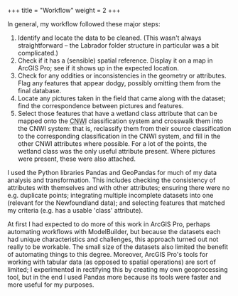 +++
title = "Workflow"
weight = 2
+++

In general, my workflow followed these major steps:

1. Identify and locate the data to be cleaned. (This wasn't
   always straightforward &ndash; the Labrador folder structure
   in particular was a bit complicated.)
2. Check if it has a (sensible) spatial reference. Display it on
   a map in ArcGIS Pro; see if it shows up in the expected
   location.
3. Check for any oddities or inconsistencies in the geometry or
   attributes. Flag any features that appear dodgy, possibly
   omitting them from the final database.
4. Locate any pictures taken in the field that came along with the dataset; find
   the correspondence between pictures and features.
5. Select those features that have a wetland class attribute
   that can be mapped onto the
   <abbr title="Canadian National Wetlands Inventory">CNWI</abbr>
   classification system and crosswalk them into the CNWI
   system: that is, reclassify them from their source
   classification to the corresponding classification in the
   CNWI system, and fill in the other CNWI attributes where
   possible. For a lot of the points, the wetland class was the
   only useful attribute present. Where pictures were present,
   these were also attached.

I used the Python libraries Pandas and GeoPandas for much of my
data analysis and transformation. This includes checking the
consistency of attributes with themselves and with other
attributes; ensuring there were no e.g. duplicate points;
integrating multiple incomplete datasets into one (relevant for
the Newfoundland data); and
selecting features that matched my criteria (e.g. has a usable
'class' attribute).

At first I had expected to do more of this work in ArcGIS Pro,
perhaps automating workflows with ModelBuilder, but because the
datasets each had unique characteristics and challenges, this
approach turned out not really to be workable. The small size of
the datasets also limited the benefit of automating things to
this degree. Moreover, ArcGIS Pro's tools for working with
tabular data (as opposed to spatial operations) are sort of
limited; I experimented in rectifying this by creating my own
geoprocessing tool, but in the end I used Pandas more because
its tools were faster and more useful for my purposes.
